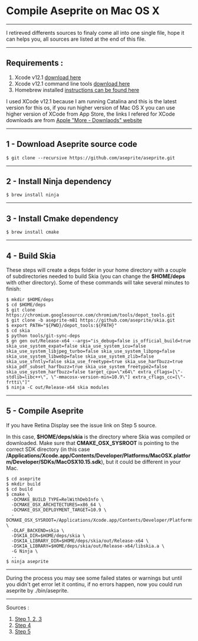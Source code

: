 # Compile Aseprite on Mac OS X

---

I retireved differents sources to finaly come all into one single file, hope it can helps you, all sources are listed at the end of this file.

---

## Requirements :
1. Xcode v12.1 [download here](https://download.developer.apple.com/Developer_Tools/Xcode_12.1/Xcode_12.1.xip)
2. Xcode v12.1 command line tools [download here](https://download.developer.apple.com/Developer_Tools/Command_Line_Tools_for_Xcode_12.1_GM_seed/Command_Line_Tools_for_Xcode_12.1_GM_seed.dmg)
3. Homebrew installed [instructions can be found here](https://brew.sh/index_fr)

I used XCode v12.1 because I am running Catalina and this is the latest version for this os, if you run higher version of Mac OS X you can use higher version of XCode from App Store, the links I refered for XCode downloads are from [Apple "More - Downlaods" website](https://developer.apple.com/download/all/)

---

## 1 - Download Aseprite source code

```console
$ git clone --recursive https://github.com/aseprite/aseprite.git
```

---
## 2 - Install Ninja dependency

```console
$ brew install ninja
```
---
## 3 - Install Cmake dependency

```console
$ brew install cmake
```
---
## 4 - Build Skia
These steps will create a deps folder in your home directory with a couple of subdirectories needed to build Skia (you can change the __$HOME/deps__ with other directory). Some of these commands will take several minutes to finish:

```console
$ mkdir $HOME/deps
$ cd $HOME/deps
$ git clone https://chromium.googlesource.com/chromium/tools/depot_tools.git
$ git clone -b aseprite-m81 https://github.com/aseprite/skia.git
$ export PATH="${PWD}/depot_tools:${PATH}"
$ cd skia
$ python tools/git-sync-deps
$ gn gen out/Release-x64 --args="is_debug=false is_official_build=true skia_use_system_expat=false skia_use_system_icu=false skia_use_system_libjpeg_turbo=false skia_use_system_libpng=false skia_use_system_libwebp=false skia_use_system_zlib=false skia_use_sfntly=false skia_use_freetype=true skia_use_harfbuzz=true skia_pdf_subset_harfbuzz=true skia_use_system_freetype2=false skia_use_system_harfbuzz=false target_cpu=\"x64\" extra_cflags=[\"-stdlib=libc++\", \"-mmacosx-version-min=10.9\"] extra_cflags_cc=[\"-frtti\"]"
$ ninja -C out/Release-x64 skia modules
```
---

## 5 - Compile Aseprite

If you have Retina Display see the issue link on Step 5 source.

In this case, __$HOME/deps/skia__ is the directory where Skia was compiled or downloaded. Make sure that __CMAKE_OSX_SYSROOT__ is pointing to the correct SDK directory (in this case __/Applications/Xcode.app/Contents/Developer/Platforms/MacOSX.platform/Developer/SDKs/MacOSX10.15.sdk__), but it could be different in your Mac.

```console
$ cd aseprite
$ mkdir build
$ cd build
$ cmake \
  -DCMAKE_BUILD_TYPE=RelWithDebInfo \
  -DCMAKE_OSX_ARCHITECTURES=x86_64 \
  -DCMAKE_OSX_DEPLOYMENT_TARGET=10.9 \
  -DCMAKE_OSX_SYSROOT=/Applications/Xcode.app/Contents/Developer/Platforms/MacOSX.platform/Developer/SDKs/MacOSX10.15.sdk \
  -DLAF_BACKEND=skia \
  -DSKIA_DIR=$HOME/deps/skia \
  -DSKIA_LIBRARY_DIR=$HOME/deps/skia/out/Release-x64 \
  -DSKIA_LIBRARY=$HOME/deps/skia/out/Release-x64/libskia.a \
  -G Ninja \
  ..
$ ninja aseprite
```
---

During the process you may see some failed states or warnings but until you didn't get error let it continu, if no errors happen, now you could run aseprite by ./bin/aseprite.

---

Sources :

1. [Step 1, 2, 3](https://needoneapp.medium.com/create-an-auto-build-script-for-aseprite-on-mac-os-af8288b34f05)
2. [Step 4](https://github.com/aseprite/skia#skia-on-macos)
3. [Step 5](https://github.com/aseprite/aseprite/blob/main/INSTALL.md#macos-details)

